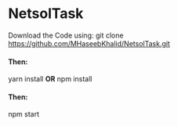 # NetsolTask
Download the Code using:
git clone https://github.com/MHaseebKhalid/NetsolTask.git


#### Then:
yarn install
**OR**
npm install

#### Then:
npm start
